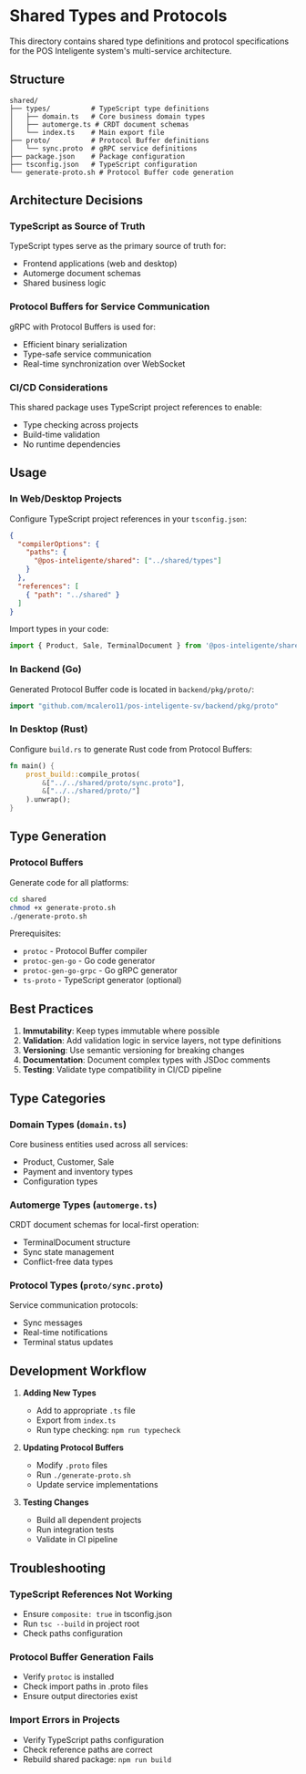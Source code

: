 # Shared Types and Protocols

This directory contains shared type definitions and protocol specifications for the POS Inteligente system's multi-service architecture.

## Structure

```
shared/
├── types/          # TypeScript type definitions
│   ├── domain.ts   # Core business domain types
│   ├── automerge.ts # CRDT document schemas
│   └── index.ts    # Main export file
├── proto/          # Protocol Buffer definitions
│   └── sync.proto  # gRPC service definitions
├── package.json    # Package configuration
├── tsconfig.json   # TypeScript configuration
└── generate-proto.sh # Protocol Buffer code generation
```

## Architecture Decisions

### TypeScript as Source of Truth
TypeScript types serve as the primary source of truth for:
- Frontend applications (web and desktop)
- Automerge document schemas
- Shared business logic

### Protocol Buffers for Service Communication
gRPC with Protocol Buffers is used for:
- Efficient binary serialization
- Type-safe service communication
- Real-time synchronization over WebSocket

### CI/CD Considerations
This shared package uses TypeScript project references to enable:
- Type checking across projects
- Build-time validation
- No runtime dependencies

## Usage

### In Web/Desktop Projects

Configure TypeScript project references in your `tsconfig.json`:

```json
{
  "compilerOptions": {
    "paths": {
      "@pos-inteligente/shared": ["../shared/types"]
    }
  },
  "references": [
    { "path": "../shared" }
  ]
}
```

Import types in your code:

```typescript
import { Product, Sale, TerminalDocument } from '@pos-inteligente/shared';
```

### In Backend (Go)

Generated Protocol Buffer code is located in `backend/pkg/proto/`:

```go
import "github.com/mcalero11/pos-inteligente-sv/backend/pkg/proto"
```

### In Desktop (Rust)

Configure `build.rs` to generate Rust code from Protocol Buffers:

```rust
fn main() {
    prost_build::compile_protos(
        &["../../shared/proto/sync.proto"],
        &["../../shared/proto/"]
    ).unwrap();
}
```

## Type Generation

### Protocol Buffers

Generate code for all platforms:

```bash
cd shared
chmod +x generate-proto.sh
./generate-proto.sh
```

Prerequisites:
- `protoc` - Protocol Buffer compiler
- `protoc-gen-go` - Go code generator
- `protoc-gen-go-grpc` - Go gRPC generator
- `ts-proto` - TypeScript generator (optional)

## Best Practices

1. **Immutability**: Keep types immutable where possible
2. **Validation**: Add validation logic in service layers, not type definitions
3. **Versioning**: Use semantic versioning for breaking changes
4. **Documentation**: Document complex types with JSDoc comments
5. **Testing**: Validate type compatibility in CI/CD pipeline

## Type Categories

### Domain Types (`domain.ts`)
Core business entities used across all services:
- Product, Customer, Sale
- Payment and inventory types
- Configuration types

### Automerge Types (`automerge.ts`)
CRDT document schemas for local-first operation:
- TerminalDocument structure
- Sync state management
- Conflict-free data types

### Protocol Types (`proto/sync.proto`)
Service communication protocols:
- Sync messages
- Real-time notifications
- Terminal status updates

## Development Workflow

1. **Adding New Types**
   - Add to appropriate `.ts` file
   - Export from `index.ts`
   - Run type checking: `npm run typecheck`

2. **Updating Protocol Buffers**
   - Modify `.proto` files
   - Run `./generate-proto.sh`
   - Update service implementations

3. **Testing Changes**
   - Build all dependent projects
   - Run integration tests
   - Validate in CI pipeline

## Troubleshooting

### TypeScript References Not Working
- Ensure `composite: true` in tsconfig.json
- Run `tsc --build` in project root
- Check paths configuration

### Protocol Buffer Generation Fails
- Verify `protoc` is installed
- Check import paths in .proto files
- Ensure output directories exist

### Import Errors in Projects
- Verify TypeScript paths configuration
- Check reference paths are correct
- Rebuild shared package: `npm run build`

